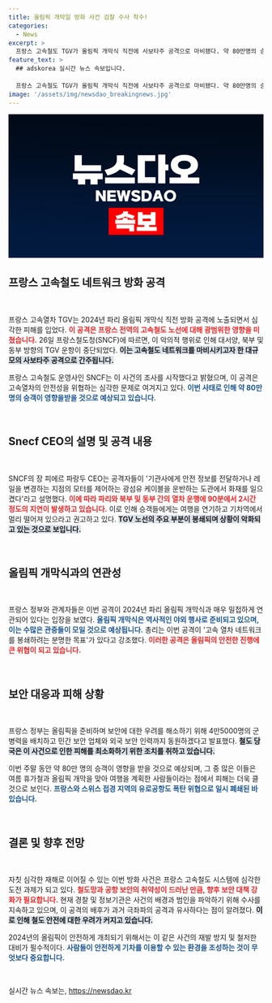 ```yaml
---
title: 올림픽 개막일 방화 사건 검찰 수사 착수!
categories:
  - News
excerpt: >
  프랑스 고속철도 TGV가 올림픽 개막식 직전에 사보타주 공격으로 마비됐다. 약 80만명의 승객이 주말 동안 운행 중단의 영향을 받을 것으로 예상된다. 경찰과 정보기관이 범인을 추적 중이다.
feature_text: >
  ## adskorea 실시간 뉴스 속보입니다.

  프랑스 고속철도 TGV가 올림픽 개막식 직전에 사보타주 공격으로 마비됐다. 약 80만명의 승객이 주말 동안 운행 중단의 영향을 받을 것으로 예상된다. 경찰과 정보기관이 범인을 추적 중이다.
image: '/assets/img/newsdao_breakingnews.jpg'
---
```


<p><img src="/assets/img/newsdao_breakingnews.jpg" alt="adskorea 속보" /></p>

<h2 data-ke-size="size26">프랑스 고속철도 네트워크 방화 공격</h2>

<p data-ke-size="size16">&nbsp;</p>

<p>프랑스 고속열차 TGV는 2024년 파리 올림픽 개막식 직전 방화 공격에 노출되면서 심각한 피해를 입었다. <b><span style="color: #ee2323;">이 공격은 프랑스 전역의 고속철도 노선에 대해 광범위한 영향을 미쳤습니다.</span></b> 26일 프랑스철도청(SNCF)에 따르면, 이 악의적 행위로 인해 대서양, 북부 및 동부 방향의 TGV 운항이 중단되었다. <b><span style="background-color: #21538527;">이는 고속철도 네트워크를 마비시키고자 한 대규모의 사보타주 공격으로 간주됩니다.</span></b> </p>

<p>프랑스 고속철도 운영사인 SNCF는 이 사건의 조사를 시작했다고 밝혔으며, 이 공격은 고속열차의 안전성을 위협하는 심각한 문제로 여겨지고 있다. <b><span style="color: #1a5490;">이번 사태로 인해 약 80만 명의 승객이 영향을받을 것으로 예상되고 있습니다.</span></b> </p>

<p data-ke-size="size16">&nbsp;</p>

<h2 data-ke-size="size26">Snecf CEO의 설명 및 공격 내용</h2>

<p data-ke-size="size16">&nbsp;</p>

<p>SNCF의 장 피에르 파랑두 CEO는 공격자들이 '기관사에게 안전 정보를 전달하거나 레일을 변경하는 지점의 모터를 제어하는 광섬유 케이블을 운반하는 도관에서 화재를 일으켰다'라고 설명했다. <b><span style="color: #ee2323;">이에 따라 파리와 북부 및 동부 간의 열차 운행에 90분에서 2시간 정도의 지연이 발생하고 있습니다.</span></b> 이로 인해 승객들에게는 여행을 연기하고 기차역에서 멀리 떨어져 있으라고 권고하고 있다. <b><span style="background-color: #21538527;">TGV 노선의 주요 부분이 봉쇄되며 상황이 악화되고 있는 것으로 보입니다.</span></b></p>

<p data-ke-size="size16">&nbsp;</p>

<h2 data-ke-size="size26">올림픽 개막식과의 연관성</h2>

<p data-ke-size="size16">&nbsp;</p>

<p>프랑스 정부와 관계자들은 이번 공격이 2024년 파리 올림픽 개막식과 매우 밀접하게 연관되어 있다는 입장을 보였다. <b><span style="color: #1a5490;">올림픽 개막식은 역사적인 야외 행사로 준비되고 있으며, 이는 수많은 관중들이 모일 것으로 예상됩니다.</span></b> 총리는 이번 공격이 '고속 열차 네트워크를 봉쇄하려는 분명한 목표'가 있다고 강조했다. <b><span style="color: #ee2323;">이러한 공격은 올림픽의 안전한 진행에 큰 위협이 되고 있습니다.</span></b></p>

<p data-ke-size="size16">&nbsp;</p>

<h2 data-ke-size="size26">보안 대응과 피해 상황</h2>

<p data-ke-size="size16">&nbsp;</p>

<p>프랑스 정부는 올림픽을 준비하며 보안에 대한 우려를 해소하기 위해 4만5000명의 군 병력을 배치하고 민간 보안 업체와 외국 보안 인력까지 동원하겠다고 발표했다. <b><span style="background-color: #21538527;">철도 당국은 이 사건으로 인한 피해를 최소화하기 위한 조치를 취하고 있습니다.</span></b> </p>

<p>이번 주말 동안 약 80만 명의 승객이 영향을 받을 것으로 예상되며, 그 중 많은 이들은 여름 휴가철과 올림픽 개막을 맞아 여행을 계획한 사람들이라는 점에서 피해는 더욱 클 것으로 보인다. <b><span style="color: #1a5490;">프랑스와 스위스 접경 지역의 유로공항도 폭탄 위협으로 일시 폐쇄된 바 있습니다.</span></b> </p>

<p data-ke-size="size16">&nbsp;</p>

<h2 data-ke-size="size26">결론 및 향후 전망</h2>

<p data-ke-size="size16">&nbsp;</p>

<p>자칫 심각한 재해로 이어질 수 있는 이번 방화 사건은 프랑스 고속철도 시스템에 심각한 도전 과제가 되고 있다. <b><span style="color: #ee2323;">철도망과 공항 보안의 취약성이 드러난 만큼, 향후 보안 대책 강화가 필요합니다.</span></b> 현재 경찰 및 정보기관은 사건의 배경과 범인을 파악하기 위해 수사를 지속하고 있으며, 이 공격의 배후가 과거 극좌파의 공격과 유사하다는 점이 알려졌다. <b><span style="background-color: #21538527;">이로 인해 철도 안전에 대한 우려가 커지고 있습니다.</span></b> </p>

<p>2024년의 올림픽이 안전하게 개최되기 위해서는 이 같은 사건의 재발 방지 및 철저한 대비가 필수적이다. <b><span style="color: #1a5490;">사람들이 안전하게 기차를 이용할 수 있는 환경을 조성하는 것이 무엇보다 중요합니다.</span></b> </p>

<p data-ke-size="size16">&nbsp;</p>
실시간 뉴스 속보는, <a href="https://newsdao.kr" rel="dofollow">https://newsdao.kr</a>



